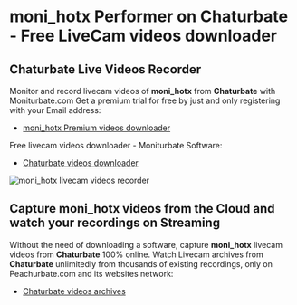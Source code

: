 # moni_hotx Performer on Chaturbate - Free LiveCam videos downloader

## Chaturbate Live Videos Recorder

Monitor and record livecam videos of **moni_hotx** from **Chaturbate** with Moniturbate.com
Get a premium trial for free by just and only registering with your Email address:
* [moni_hotx Premium videos downloader](https://moniturbate.com/request-demo-licence-key.html)

Free livecam videos downloader - Moniturbate Software:
* [Chaturbate videos downloader](https://moniturbate.com/moniturbate-download-software.html)

![moni_hotx livecam videos recorder](https://peachurnet.com/templates/moniturbate-software.png)


## Capture moni_hotx videos from the Cloud and watch your recordings on Streaming

Without the need of downloading a software, capture **moni_hotx** livecam videos from **Chaturbate** 100% online.
Watch Livecam archives from **Chaturbate** unlimitedly from thousands of existing recordings, only on Peachurbate.com and its websites network:
* [Chaturbate videos archives](https://peachurnet.com/)